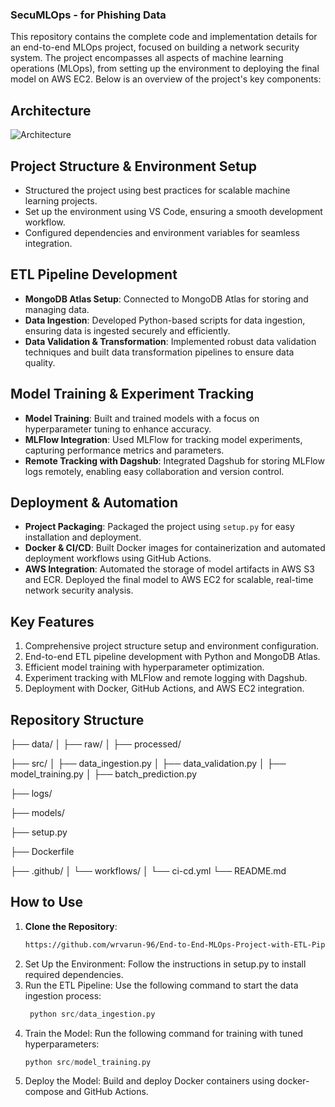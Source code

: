 ### SecuMLOps - for Phishing Data

This repository contains the complete code and implementation details for an end-to-end MLOps project, focused on building a network security system. The project encompasses all aspects of machine learning operations (MLOps), from setting up the environment to deploying the final model on AWS EC2. Below is an overview of the project's key components:

## Architecture

![Architecture](images/architecture.png)


## Project Structure & Environment Setup

- Structured the project using best practices for scalable machine learning projects.
- Set up the environment using VS Code, ensuring a smooth development workflow.
- Configured dependencies and environment variables for seamless integration.

## ETL Pipeline Development

- **MongoDB Atlas Setup**: Connected to MongoDB Atlas for storing and managing data.
- **Data Ingestion**: Developed Python-based scripts for data ingestion, ensuring data is ingested securely and efficiently.
- **Data Validation & Transformation**: Implemented robust data validation techniques and built data transformation pipelines to ensure data quality.

## Model Training & Experiment Tracking

- **Model Training**: Built and trained models with a focus on hyperparameter tuning to enhance accuracy.
- **MLFlow Integration**: Used MLFlow for tracking model experiments, capturing performance metrics and parameters.
- **Remote Tracking with Dagshub**: Integrated Dagshub for storing MLFlow logs remotely, enabling easy collaboration and version control.

## Deployment & Automation

- **Project Packaging**: Packaged the project using `setup.py` for easy installation and deployment.
- **Docker & CI/CD**: Built Docker images for containerization and automated deployment workflows using GitHub Actions.
- **AWS Integration**: Automated the storage of model artifacts in AWS S3 and ECR. Deployed the final model to AWS EC2 for scalable, real-time network security analysis.

## Key Features

1. Comprehensive project structure setup and environment configuration.
2. End-to-end ETL pipeline development with Python and MongoDB Atlas.
3. Efficient model training with hyperparameter optimization.
4. Experiment tracking with MLFlow and remote logging with Dagshub.
5. Deployment with Docker, GitHub Actions, and AWS EC2 integration.

## Repository Structure

├── data/
│   ├── raw/
│   ├── processed/


├── src/
│   ├── data_ingestion.py
│   ├── data_validation.py
│   ├── model_training.py
│   ├── batch_prediction.py

├── logs/

├── models/

├── setup.py

├── Dockerfile

├── .github/
│   └── workflows/
│       └── ci-cd.yml
└── README.md


## How to Use

1. **Clone the Repository**:
   ```bash
   https://github.com/wrvarun-96/End-to-End-MLOps-Project-with-ETL-Pipeline---Building-Network-Security-System.git
2. Set Up the Environment: Follow the instructions in setup.py to install required dependencies.
3. Run the ETL Pipeline: Use the following command to start the data ingestion process:
   ```python
    python src/data_ingestion.py
5. Train the Model: Run the following command for training with tuned hyperparameters:
   ```python
   python src/model_training.py
7. Deploy the Model: Build and deploy Docker containers using docker-compose and GitHub Actions.




